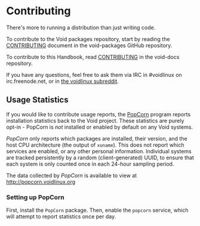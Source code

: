 # Contributing

There's more to running a distribution than just writing code.

To contribute to the Void packages repository, start by reading the
[CONTRIBUTING](https://github.com/void-linux/void-packages/blob/master/CONTRIBUTING.md)
document in the void-packages GitHub repository.

To contribute to this Handbook, read
[CONTRIBUTING](https://github.com/void-linux/void-docs/blob/master/CONTRIBUTING.md)
in the void-docs repository.

If you have any questions, feel free to ask them via IRC in #voidlinux on
irc.freenode.net, or in [the voidlinux
subreddit](https://reddit.com/r/voidlinux).

## Usage Statistics

If you would like to contribute usage reports, the
[PopCorn](https://github.com/the-maldridge/popcorn) program reports installation
statistics back to the Void project. These statistics are purely opt-in -
PopCorn is *not* installed or enabled by default on any Void systems.

*PopCorn* only reports which packages are installed, their version, and the host
CPU architecture (the output of `xuname`). This does not report which services
are enabled, or any other personal information. Individual systems are tracked
persistently by a random (client-generated) UUID, to ensure that each system is
only counted once in each 24-hour sampling period.

The data collected by *PopCorn* is available to view at
<http://popcorn.voidlinux.org>

### Setting up PopCorn

First, install the `PopCorn` package. Then, enable the `popcorn` service, which
will attempt to report statistics once per day.
